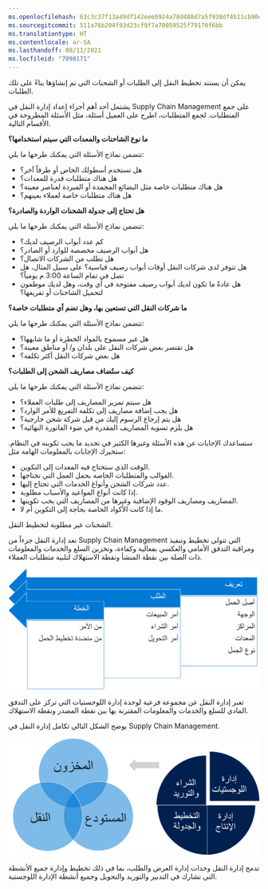 ```yaml
---
ms.openlocfilehash: 63c3c37f13a49df142eeeb924a78d488d7a5f938df4b11cb90c3c02367702b7f
ms.sourcegitcommit: 511a76b204f93d23cf9f7a70059525f79170f6bb
ms.translationtype: HT
ms.contentlocale: ar-SA
ms.lasthandoff: 08/11/2021
ms.locfileid: "7098171"
---
```

يمكن أن يستند تخطيط النقل إلى الطلبات أو الشحنات التي تم إنشاؤها بناءً على تلك الطلبات.

يشتمل أحد أهم أجزاء إعداد إدارة النقل في Supply Chain Management على جمع المتطلبات. لجمع المتطلبات، اطرح على العميل أسئلة، مثل الأسئلة المطروحة في الأقسام التالية.

**ما نوع الشاحنات والمعدات التي سيتم استخدامها؟** 

تتضمن نماذج الأسئلة التي يمكنك طرحها ما يلي:
-   هل تستخدم أسطولك الخاص أو طرفاً آخر؟
-   هل هناك متطلبات قدرة للمعدات؟
-   هل هناك متطلبات خاصة مثل البضائع المجمدة أو المبردة لعناصر معينة؟
-   هل هناك متطلبات خاصة لعملاء بعينهم؟


**هل تحتاج إلى جدولة الشحنات الواردة والصادرة؟** 

تتضمن نماذج الأسئلة التي يمكنك طرحها ما يلي:
-   كم عدد أبواب الرصيف لديك؟
-   هل أبواب الرصيف مخصصة للوارد أو الصادر؟
-   هل تطلب من الشركات الاتصال؟
-   هل تتوفر لدى شركات النقل أوقات أبواب رصيف قياسية؟ على سبيل المثال، هل تصل في تمام الساعة 3:00 م يومياً؟
-   هل عادةً ما تكون لديك أبواب رصيف مفتوحة في أي وقت، وهل لديك موظفون لتحميل الشاحنات أو تفريغها؟


**ما شركات النقل التي تستعين بها، وهل تضم أي متطلبات خاصة؟**

تتضمن نماذج الأسئلة التي يمكنك طرحها ما يلي:
-   هل غير مسموح بالمواد الخطرة أو ما شابهها؟
-   هل تقتصر بعض شركات النقل على بلدان و/ أو مناطق معينة؟
-   هل بعض شركات النقل أكثر تكلفة؟


**كيف ستُضاف مصاريف الشحن إلى الطلبات؟** 

تتضمن نماذج الأسئلة التي يمكنك طرحها ما يلي:
-   هل سيتم تمرير المصاريف إلى طلبات العملاء؟
-   هل يجب إضافة مصاريف إلى تكلفة التفريغ للأمر الوارد؟
-   هل يتم إرجاع الرسوم إليك من قبل شركة شحن خارجية؟
-   هل يلزم تسوية المصاريف المقدرة في ضوء الفاتورة النهائية؟

ستساعدك الإجابات عن هذه الأسئلة وغيرها الكثير في تحديد ما يجب تكوينه في النظام. ستخبرك الإجابات بالمعلومات الهامة مثل:

-   الوقت الذي ستحتاج فيه المعدات إلى التكوين.
-   القوالب والمتطلبات الخاصة بحمل العمل التي تحتاجها.
-   عدد شركات الشحن وأنواع الخدمات التي تحتاج إليها.
-   إذا كانت أنواع المواعيد والأسباب مطلوبة.
-   المصاريف ومصاريف الوقود الإضافية وغيرها من المصاريف التي يجب تكوينها.
-   ما إذا كانت الأكواد الخاصة بحاجة إلى التكوين أم لا.

الشحنات غير مطلوبة لتخطيط النقل.

تعد إدارة النقل جزءاً من Supply Chain Management التي تتولى تخطيط وتنفيذ ومراقبة التدفق الأمامي والعكسي بفعالية وكفاءة، وتخزين السلع والخدمات والمعلومات ذات الصلة بين نقطة المنشأ ونقطة الاستهلاك لتلبية متطلبات العملاء.

![الرسم التخطيطي لسير عمل تخطيط النقل.](../media/transportation-plan.png)

تعبر إدارة النقل عن مجموعة فرعية لوحدة إدارة اللوجستيات التي تركز على التدفق المادي للسلع والخدمات والمعلومات المقترنة بها بين نقطة المصدر ونقطة الاستهلاك.

يوضح الشكل التالي تكامل إدارة النقل في Supply Chain Management.

![الرسم التخطيطي لتكامل سلسلة التوريد وإدارة اللوجستيات.](../media/scm-logistics.png)

تدمج إدارة النقل وحدات إدارة العرض والطلب، بما في ذلك تخطيط وإدارة جميع الأنشطة التي تشارك في التدبير والتوريد والتحويل وجميع أنشطة الإدارة اللوجستية.
